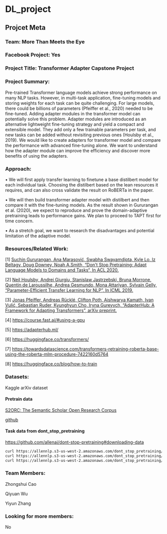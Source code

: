 # DL_project

## Projcet Meta

### Team: More Than Meets the Eye

### Facebook Project: Yes

### Project Title: Transformer Adapter Capstone Project

### Project Summary:

Pre-trained Transformer language models achieve strong performance on many NLP tasks. However, in multi-task application, fine-tuning models and storing weights for each task can be quite challenging. For large models, there could be billions of parameters (Pfeiffer et al., 2020) needed to be fine-tuned. Adding adapter modules in the transformer model can potentially solve this problem. Adapter modules are introduced as an alternative lightweight fine-tuning strategy and yield a compact and extensible model. They add only a few trainable parameters per task, and new tasks can be added without revisiting previous ones (Houlsby et al., 2019). We would like to create adapters for transformer model and compare the performance with advanced fine-tuning alone. We want to understand how the adapter module can improve the efficiency and discover more benefits of using the adapters.


### Approach:

•	We will first apply transfer learning to finetune a base distilbert model for each individual task. Choosing the distilbert based on the lean resources it requires, and can also cross validate the result on RoBERTa in the paper.

•	We will then build transformer adapter model with distilbert and then compare it with the fine-tuning models. As the result shown in Gururangan et al. (2020), we expect to reproduce and prove the domain-adaptive pretraining leads to performance gains. We plan to proceed to TAPT first for time concern.

•	As a stretch goal, we want to research the disadvantages and potential limitation of the adaptive model.

### Resources/Related Work:
[1] [Suchin Gururangan, Ana Marasović, Swabha Swayamdipta, Kyle Lo, Iz Beltagy, Doug Downey, Noah A.Smith, “Don't Stop Pretraining: Adapt Language Models to Domains and Tasks“, In ACL 2020.](https://arxiv.org/abs/2004.10964)

[2] [Neil Houlsby, Andrei Giurgiu, Stanislaw Jastrzebski, Bruna Morrone, Quentin de Laroussilhe, Andrea Gesmundo, Mona Attariyan, Sylvain Gelly, “Parameter-Efficient Transfer Learning for NLP”, In ICML 2019.](https://arxiv.org/abs/1902.00751)

[3] [Jonas Pfeiffer, Andreas Rücklé, Clifton Poth, Aishwarya Kamath, Ivan Vulić, Sebastian Ruder, Kyunghyun Cho, Iryna Gurevych, “AdapterHub: A Framework for Adapting Transformers”, arXiv preprint.](https://arxiv.org/abs/2007.07779)

[4] https://course.fast.ai/#using-a-gpu

[5] https://adapterhub.ml/

[6] https://huggingface.co/transformers/

[7] https://towardsdatascience.com/transformers-retraining-roberta-base-using-the-roberta-mlm-procedure-7422160d5764

[8] https://huggingface.co/blog/how-to-train

### Datasets:

Kaggle arXiv dataset

#### Pretrain data

[S2ORC: The Semantic Scholar Open Research Corpus](https://arxiv.org/abs/1911.02782)

[github](https://github.com/allenai/s2orc)


#### Task data from dont_stop_pretraining

https://github.com/allenai/dont-stop-pretraining#downloading-data
```bash
curl https://allennlp.s3-us-west-2.amazonaws.com/dont_stop_pretraining/data/chemprot/train.jsonl -o ./data/chemprot_train.jsonl
curl https://allennlp.s3-us-west-2.amazonaws.com/dont_stop_pretraining/data/chemprot/dev.jsonl -o ./data/chemprot_dev.jsonl
curl https://allennlp.s3-us-west-2.amazonaws.com/dont_stop_pretraining/data/chemprot/test.jsonl -o ./data/chemprot_test.jsonl
```


### Team Members:

Zhongshui Cao

Qiyuan Wu

Yiyun Zhang

### Looking for more members:
No
